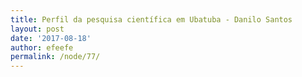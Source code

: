 ```yaml
---
title: Perfil da pesquisa científica em Ubatuba - Danilo Santos
layout: post
date: '2017-08-18'
author: efeefe
permalink: /node/77/
---
```


<!-- Content not found or could not be extracted. Please review original HTML. -->
